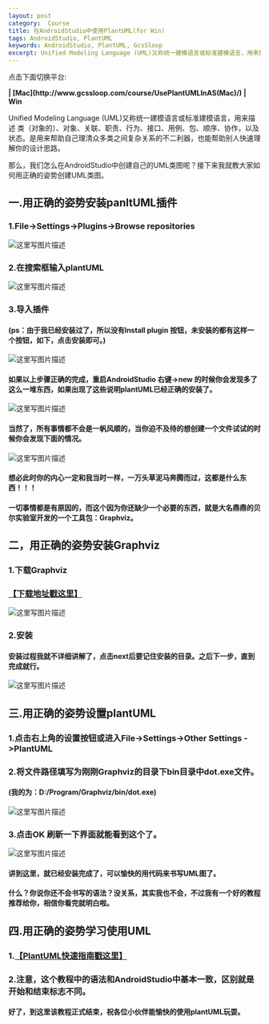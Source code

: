 ```yaml
---
layout: post
category:  Course
title: 在AndroidStudio中使用PlantUML(for Win)
tags: AndroidStudio, PlantUML
keywords: AndroidStudio, PlantUML, GcsSloop
excerpt: Unified Modeling Language (UML)又称统一建模语言或标准建模语言，用来描述 类（对象的）、对象、关联、职责、行为、接口、用例、包、顺序、协作，以及状态。是用来帮助自己理清众多类之间复杂关系的不二利器，也能帮助别人快速理解你的设计思路。
---
```


点击下面切换平台:

<strong>
| [Mac](http://www.gcssloop.com/course/UsePlantUMLInAS(Mac)/) 
| Win
</strong>

Unified Modeling Language (UML)又称统一建模语言或标准建模语言，用来描述 类（对象的）、对象、关联、职责、行为、接口、用例、包、顺序、协作，以及状态。是用来帮助自己理清众多类之间复杂关系的不二利器，也能帮助别人快速理解你的设计思路。

那么，我们怎么在AndroidStudio中创建自己的UML类图呢？接下来我就教大家如何用正确的姿势创建UML类图。

## 一.用正确的姿势安装panltUML插件

### 1.File->Settings->Plugins->Browse repositories
![这里写图片描述](http://img.blog.csdn.net/20151130192101011)

### 2.在搜索框输入plantUML
![这里写图片描述](http://img.blog.csdn.net/20151130192547549)

### 3.导入插件

#### (ps：由于我已经安装过了，所以没有Install plugin 按钮，未安装的都有这样一个按钮，如下，点击安装即可。)

![这里写图片描述](http://img.blog.csdn.net/20151130192907006)

#### 如果以上步骤正确的完成，重启AndroidStudio 右键->new 的时候你会发现多了这么一堆东西，如果出现了这些说明plantUML已经正确的安装了。

![这里写图片描述](http://img.blog.csdn.net/20151130193249965)

#### 当然了，所有事情都不会是一帆风顺的，当你迫不及待的想创建一个文件试试的时候你会发现下面的情况。

![这里写图片描述](http://img.blog.csdn.net/20151130193752721)

#### 想必此时你的内心一定和我当时一样，一万头草泥马奔腾而过，这都是什么东西！！！

#### 一切事情都是有原因的，而这个因为你还缺少一个必要的东西，就是大名鼎鼎的贝尔实验室开发的一个工具包：Graphviz。

## 二，用正确的姿势安装Graphviz

### 1.下载Graphviz

### [【下载地址戳这里】](http://www.graphviz.org/Download_windows.php)

![这里写图片描述](http://img.blog.csdn.net/20151130194703804)

### 2.安装

#### 安装过程我就不详细讲解了，点击next后要记住安装的目录。之后下一步，直到完成就行。

![这里写图片描述](http://img.blog.csdn.net/20151130195454083)

## 三.用正确的姿势设置plantUML

### 1.点击右上角的设置按钮或进入File->Settings->Other Settings ->PlantUML

### 2.将文件路径填写为刚刚Graphviz的目录下bin目录中dot.exe文件。

#### (我的为：D:/Program/Graphviz/bin/dot.exe)

![这里写图片描述](http://img.blog.csdn.net/20151130200308586)

### 3.点击OK 刷新一下界面就能看到这个了。

![这里写图片描述](http://img.blog.csdn.net/20151130200452927)

#### 讲到这里，就已经安装完成了，可以愉快的用代码来书写UML图了。

#### 什么？你说你还不会书写的语法？没关系，其实我也不会，不过我有一个好的教程推荐给你，相信你看完就明白啦。

## 四.用正确的姿势学习使用UML

### 1.[【PlantUML快速指南戳这里】](http://archive.3zso.com/archives/plantuml-quickstart.html)

### 2.注意，这个教程中的语法和AndroidStudio中基本一致，区别就是开始和结束标志不同。

#### 好了，到这里该教程正式结束，祝各位小伙伴能愉快的使用plantUML玩耍。

